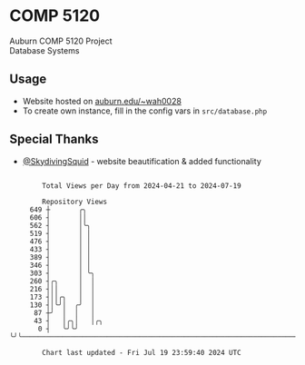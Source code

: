 # COMP 5120
Auburn COMP 5120 Project  
Database Systems

## Usage
- Website hosted on [auburn.edu/~wah0028](https://webhome.auburn.edu/~wah0028/)
- To create own instance, fill in the config vars in `src/database.php`

## Special Thanks
- [@SkydivingSquid](https://github.com/SkydivingSquid) - website beautification & added functionality

```

        Total Views per Day from 2024-04-21 to 2024-07-19

        Repository Views
     649 ┼       ╭╮
     606 ┤       ││
     562 ┤       │╰╮
     519 ┤       │ │
     476 ┤       │ │
     433 ┤       │ │
     389 ┤       │ │
     346 ┤       │ │
     303 ┤       │ ╰╮
     260 ┤╭╮     │  │
     216 ┤││     │  │
     173 ┤││╭╮   │  │
     130 ┤│╰╯│  ╭╯  │
      87 ┼╯  │  │   │
      43 ┤   │╭╮│   │╭╮
       0 ┤   ╰╯╰╯   ╰╯╰────────────────────────────────────────────────────────────────────────────

        Chart last updated - Fri Jul 19 23:59:40 2024 UTC
        
```

